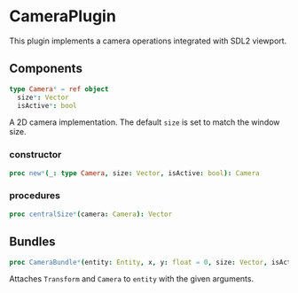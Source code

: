 # CameraPlugin
This plugin implements a camera operations integrated with SDL2 viewport.

## Components
```nim
type Camera* = ref object
  size*: Vector
  isActive*: bool
```
A 2D camera implementation. The default `size` is set to match the window size.

### constructor
```nim
proc new*(_: type Camera, size: Vector, isActive: bool): Camera
```

### procedures
```nim
proc centralSize*(camera: Camera): Vector
```

## Bundles
```nim
proc CameraBundle*(entity: Entity, x, y: float = 0, size: Vector, isActive = false): Entity {.discardable, raises: [KeyError].}
```
Attaches `Transform` and `Camera` to `entity` with the given arguments.

